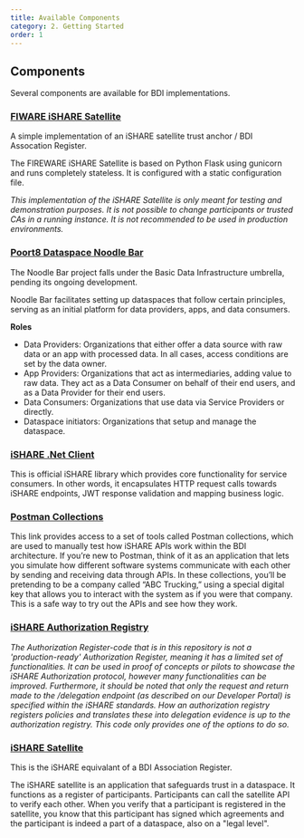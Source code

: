 ```yaml
---
title: Available Components
category: 2. Getting Started
order: 1
---
```


## Components

Several components are available for BDI implementations.

### [FIWARE iSHARE Satellite](https://github.com/FIWARE/ishare-satellite)

A simple implementation of an iSHARE satellite trust anchor / BDI Assocation Register.

The FIREWARE iSHARE Satellite is based on Python Flask using gunicorn and runs completely stateless. It is configured with a static configuration file.

_This implementation of the iSHARE Satellite is only meant for testing and demonstration purposes. It is not possible to change participants or trusted CAs in a running instance. It is not recommended to be used in production environments._

### [Poort8 Dataspace Noodle Bar](https://github.com/POORT8/Poort8.Dataspace.NoodleBar)

The Noodle Bar project falls under the Basic Data Infrastructure umbrella, pending its ongoing development.

Noodle Bar facilitates setting up dataspaces that follow certain principles, serving as an initial platform for data providers, apps, and data consumers.

**Roles**

 - Data Providers: Organizations that either offer a data source with raw data or an app with processed data. In all cases, access conditions are set by the data owner.
 - App Providers: Organizations that act as intermediaries, adding value to raw data. They act as a Data Consumer on behalf of their end users, and as a Data Provider for their end users.
 - Data Consumers: Organizations that use data via Service Providers or directly.
 - Dataspace initiators: Organizations that setup and manage the dataspace.

### [iSHARE .Net Client](https://github.com/iSHAREScheme/iSHARE.NET)

This is official iSHARE library which provides core functionality for service consumers. In other words, it encapsulates HTTP request calls towards iSHARE endpoints, JWT response validation and mapping business logic.

### [Postman Collections](https://dev.ishare.eu/demo-and-testing/postman.html)

This link provides access to a set of tools called Postman collections, which are used to manually test how iSHARE APIs work within the BDI architecture. If you’re new to Postman, think of it as an application that lets you simulate how different software systems communicate with each other by sending and receiving data through APIs. In these collections, you’ll be pretending to be a company called “ABC Trucking,” using a special digital key that allows you to interact with the system as if you were that company. This is a safe way to try out the APIs and see how they work.

### [iSHARE Authorization Registry](https://github.com/iSHAREScheme/AuthorizationRegistry)

_The Authorization Register-code that is in this repository is not a 'production-ready' Authorization Register, meaning it has a limited set of functionalities. It can be used in proof of concepts or pilots to showcase the iSHARE Authorization protocol, however many functionalities can be improved. Furthermore, it should be noted that only the request and return made to the /delegation endpoint (as described on our Developer Portal) is specified within the iSHARE standards. How an authorization registry registers policies and translates these into delegation evidence is up to the authorization registry. This code only provides one of the options to do so._

### [iSHARE Satellite](https://github.com/iSHAREScheme/iSHARESatellite)

This is the iSHARE equivalant of a BDI Association Register.

The iSHARE satellite is an application that safeguards trust in a dataspace. It functions as a register of participants. Participants can call the satellite API to verify each other. When you verify that a participant is registered in the satellite, you know that this participant has signed which agreements and the participant is indeed a part of a dataspace, also on a "legal level".
